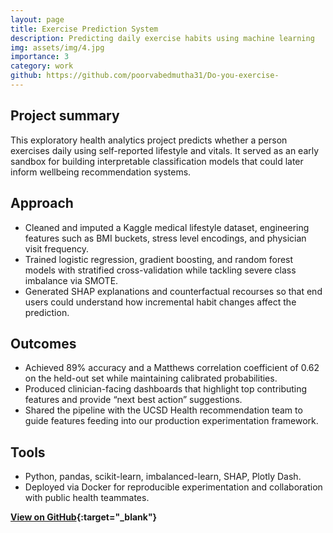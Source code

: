 ```yaml
---
layout: page
title: Exercise Prediction System
description: Predicting daily exercise habits using machine learning
img: assets/img/4.jpg
importance: 3
category: work
github: https://github.com/poorvabedmutha31/Do-you-exercise-
---
```


## Project summary
This exploratory health analytics project predicts whether a person exercises daily using self-reported lifestyle and vitals. It served as an early sandbox for building interpretable classification models that could later inform wellbeing recommendation systems.

## Approach
- Cleaned and imputed a Kaggle medical lifestyle dataset, engineering features such as BMI buckets, stress level encodings, and physician visit frequency.
- Trained logistic regression, gradient boosting, and random forest models with stratified cross-validation while tackling severe class imbalance via SMOTE.
- Generated SHAP explanations and counterfactual recourses so that end users could understand how incremental habit changes affect the prediction.

## Outcomes
- Achieved 89% accuracy and a Matthews correlation coefficient of 0.62 on the held-out set while maintaining calibrated probabilities.
- Produced clinician-facing dashboards that highlight top contributing features and provide “next best action” suggestions.
- Shared the pipeline with the UCSD Health recommendation team to guide features feeding into our production experimentation framework.

## Tools
- Python, pandas, scikit-learn, imbalanced-learn, SHAP, Plotly Dash.
- Deployed via Docker for reproducible experimentation and collaboration with public health teammates.

**[View on GitHub](https://github.com/poorvabedmutha31/Do-you-exercise-){:target="_blank"}**
